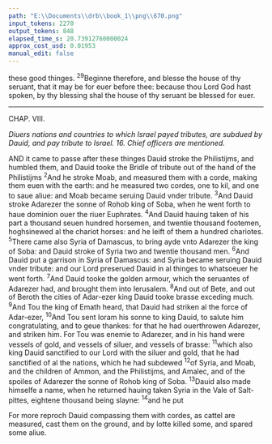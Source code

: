 ```yaml
---
path: "E:\\Documents\\drb\\book_1\\png\\670.png"
input_tokens: 2270
output_tokens: 848
elapsed_time_s: 20.73912760000024
approx_cost_usd: 0.01953
manual_edit: false
---
```

these good thinges. <sup>29</sup>Beginne therefore, and blesse the house of thy seruant, that it may be for euer before thee: because thou Lord God hast spoken, by thy blessing shal the house of thy seruant be blessed for euer.

<hr>

CHAP. VIII.

*Diuers nations and countries to which Israel payed tributes, are subdued by Dauid, and pay tribute to Israel. 16. Chief officers are mentioned.*

AND it came to passe after these thinges Dauid stroke the Philistijms, and humbled them, and Dauid tooke the Bridle of tribute out of the hand of the Philistijms <sup>2</sup>And he stroke Moab, and measured them with a corde, making them euen with the earth: and he measured two cordes, one to kil, and one to saue aliue: and Moab became seruing Dauid vnder tribute. <sup>3</sup>And Dauid stroke Adarezer the sonne of Rohob king of Soba, when he went forth to haue dominion ouer the riuer Euphrates. <sup>4</sup>And Dauid hauing taken of his part a thousand seuen hundred horsemen, and twentie thousand footemen, hoghsinewed al the chariot horses: and he leift of them a hundred chariotes. <sup>5</sup>There came also Syria of Damascus, to bring ayde vnto Adarezer the king of Soba: and Dauid stroke of Syria two and twentie thousand men. <sup>6</sup>And Dauid put a garrison in Syria of Damascus: and Syria became seruing Dauid vnder tribute: and our Lord preserued Dauid in al thinges to whatsoeuer he went forth. <sup>7</sup>And Dauid tooke the golden armour, which the seruantes of Adarezer had, and brought them into Ierusalem. <sup>8</sup>And out of Bete, and out of Beroth the cities of Adar-ezer king Dauid tooke brasse exceding much. <sup>9</sup>And Tou the king of Emath heard, that Dauid had striken al the force of Adar-ezer, <sup>10</sup>And Tou sent Ioram his sonne to king Dauid, to salute him congratulating, and to geue thankes: for that he had ouerthrowen Adarezer, and striken him. For Tou was enemie to Adarezer, and in his hand were vessels of gold, and vessels of siluer, and vessels of brasse: <sup>11</sup>which also king Dauid sanctified to our Lord with the siluer and gold, that he had sanctified of al the nations, which he had subdewed <sup>12</sup>of Syria, and Moab, and the children of Ammon, and the Philistijms, and Amalec, and of the spoiles of Adarezer the sonne of Rohob king of Soba. <sup>13</sup>Dauid also made himselfe a name, when he returned hauing taken Syria in the Vale of Salt-pittes, eightene thousand being slayne: <sup>14</sup>and he put

<aside>For more reproch Dauid compassing them with cordes, as cattel are measured, cast them on the ground, and by lotte killed some, and spared some aliue.</aside>

[^1]: Verse 1. Reg. 18.